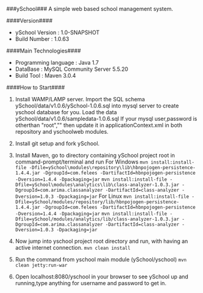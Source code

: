 ###ySchool###
A simple web based school management system.

####Version####

* ySchool Version : 1.0-SNAPSHOT
* Build Number   : 1.0.63

####Main Technologies####

* Programming language    : Java 1.7
* DataBase                : MySQL Community Server 5.5.20
* Build Tool              : Maven 3.0.4


####How to Start####

1. Install WAMP/LAMP server.
   Import the SQL schema ySchool/data/v1.0.6/ySchool-1.0.6.sql into mysql server to create yschool database for you.
   Load the data ySchool/data/v1.0.6/sampledata-1.0.6.sql
   If your mysql user,password is otherthan "root","" then update it in applicationContext.xml in both repository and yschoolweb modules. 

2. Install git setup and fork ySchool.

3. Install Maven, go to directory containing ySchool project root in command-prompt/terminal and run
    For Windows
   ```mvn install:install-file -Dfile=ySchool\modules\repository\lib\hbnpojogen-persistence-1.4.4.jar -DgroupId=com.felees -DartifactId=hbnpojogen-persistence -Dversion=1.4.4 -Dpackaging=jar```
   ```mvn install:install-file -Dfile=ySchool\modules\analytics\lib\class-analyzer-1.0.3.jar -DgroupId=com.arima.classanalyzer -DartifactId=class-analyzer -Dversion=1.0.3 -Dpackaging=jar```
    For Linux
    ```mvn install:install-file -Dfile=ySchool/modules/repository/lib/hbnpojogen-persistence-1.4.4.jar -DgroupId=com.felees -DartifactId=hbnpojogen-persistence -Dversion=1.4.4 -Dpackaging=jar```
    ```mvn install:install-file -Dfile=ySchool/modules/analytics/lib/class-analyzer-1.0.3.jar -DgroupId=com.arima.classanalyzer -DartifactId=class-analyzer -Dversion=1.0.3 -Dpackaging=jar```

4. Now jump into yschool project root directory and run, with having an active internet connection.
   ```mvn clean install```

5. Run the command from yschool main module (ySchool/yschool)
   ```mvn clean jetty:run-war```

6. Open localhost:8080/yschool in your browser to see ySchool up and running,type anything for username and password to get in.
